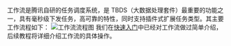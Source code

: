 工作流是腾讯自研的任务调度系统，是 TBDS（大数据处理套件）最重要的功能之一，具有毫秒级下发任务，高可靠的特性，同时支持插件式扩展任务类型。其主要工作流程如下：
![工作流流程图](https://i.imgur.com/gNTUNa2.png)
我们在[快速入门](https://cloud.tencent.com/document/product/273/11169)中已经对工作流做过简单介绍，后续教程将详细介绍工作流的具体操作。